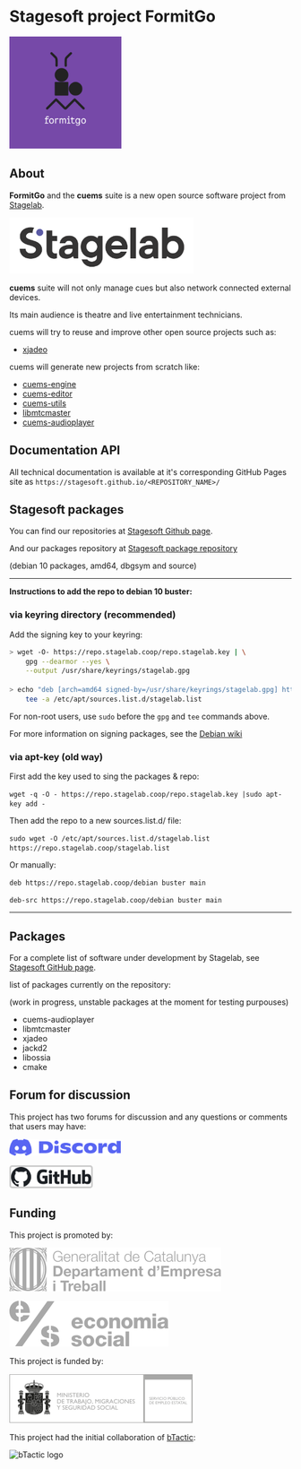 # Stagesoft project FormitGo

<!-- ![formitgo-img](img/formitgo.jpg) -->

<img src="img/formitgo.jpg" height="200">


## About

**FormitGo** and the **cuems** suite is a new open source software project from [Stagelab](https://www.stagelab.coop).

<img src="img/original_fons_transparent.png" height=100>

**cuems** suite will not only manage cues but also network connected external devices.

Its main audience is theatre and live entertainment technicians.

cuems will try to reuse and improve other open source projects such as:

* [xjadeo](https://github.com/stagesoft/xjadeo)

cuems will generate new projects from scratch like:

* [cuems-engine](https://github.com/stagesoft/cuems-engine)
* [cuems-editor](https://github.com/stagesoft/cuems-editor)
* [cuems-utils](https://github.com/stagesoft/cuems-utils)
* [libmtcmaster](https://github.com/stagesoft/libmtcmaster)
* [cuems-audioplayer](https://github.com/stagesoft/cuems-audioplayer)


## Documentation API

All technical documentation is available at it's corresponding GitHub Pages site as `https://stagesoft.github.io/<REPOSITORY_NAME>/`


## Stagesoft packages

You can find our repositories at [Stagesoft Github page](https://github.com/stagesoft).

And our packages repository at [Stagesoft package repository](https://repo.stagelab.coop)

(debian 10 packages, amd64, dbgsym and source)

______

**Instructions to add the repo to debian 10 buster:**

### via keyring directory (recommended)

Add the signing key to your keyring:
```bash
> wget -O- https://repo.stagelab.coop/repo.stagelab.key | \
    gpg --dearmor --yes \
    --output /usr/share/keyrings/stagelab.gpg

> echo "deb [arch=amd64 signed-by=/usr/share/keyrings/stagelab.gpg] https://repo.stagelab.coop/debian buster main" | \
    tee -a /etc/apt/sources.list.d/stagelab.list
```

For non-root users, use `sudo` before the `gpg` and `tee` commands above.

For more information on signing packages, see the [Debian wiki](https://wiki.debian.org/SecureApt#Settingupasecureaptrepository)


### via apt-key (old way)
First add the key used to sing the packages & repo:

`wget -q -O - https://repo.stagelab.coop/repo.stagelab.key |sudo apt-key add -`

Then add the repo to a new sources.list.d/ file:

`sudo wget -O /etc/apt/sources.list.d/stagelab.list https://repo.stagelab.coop/stagelab.list`

Or manually:

`deb https://repo.stagelab.coop/debian buster main`

`deb-src https://repo.stagelab.coop/debian buster main`
____


## Packages

For a complete list of software under development by Stagelab, see [Stagesoft GitHub page](https://github.com/stagesoft).

list of packages currently on the repository:

(work in progress, unstable packages at the moment for testing purpouses)
* cuems-audioplayer
* libmtcmaster
* xjadeo
* jackd2
* libossia
* cmake

## Forum for discussion

This project has two forums for discussion and any questions or comments that users may have:

<a href="https://discord.gg/VfDjFDSnGW"><img src="img/discord_purple.svg" height=30></a>

<a href="https://github.com/stagesoft/FormitGo/discussions"><img src="img/github_dark.svg" style="background-color:#cdcdcd; padding:3px; border-radius:5px;" height=35></a>

## Funding

This project is promoted by:

![promoted_by_gencat](img/generalitat.svg)

![promoted_by_ess](img/economiasocial.svg)

This project is funded by:

![funded_by_ministerio](img/ministerio.svg)

This project had the initial collaboration of [bTactic](https://www.btactic.com):

![bTactic logo](https://www.btactic.com/wp-content/uploads/2018/10/logo-btactic.png)
